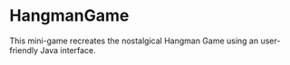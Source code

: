 # HangmanGame
This mini-game recreates the nostalgical Hangman Game using an user-friendly Java interface.
